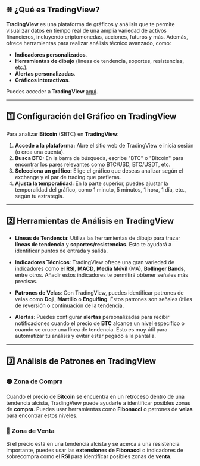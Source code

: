 ## 🌐 **¿Qué es TradingView?**

**TradingView** es una plataforma de gráficos y análisis que te permite visualizar datos en tiempo real de una amplia variedad de activos financieros, incluyendo criptomonedas, acciones, futuros y más. Además, ofrece herramientas para realizar análisis técnico avanzado, como:

- **Indicadores personalizados**.
- **Herramientas de dibujo** (líneas de tendencia, soportes, resistencias, etc.).
- **Alertas personalizadas**.
- **Gráficos interactivos**.

Puedes acceder a **TradingView** [aquí](https://www.tradingview.com).

---

## 1️⃣ **Configuración del Gráfico en TradingView**

Para analizar **Bitcoin** ($BTC) en **TradingView**:

1. **Accede a la plataforma:** Abre el sitio web de TradingView e inicia sesión (o crea una cuenta).
2. **Busca BTC:** En la barra de búsqueda, escribe "BTC" o "Bitcoin" para encontrar los pares relevantes como BTC/USD, BTC/USDT, etc.
3. **Selecciona un gráfico:** Elige el gráfico que deseas analizar según el exchange y el par de trading que prefieras.
4. **Ajusta la temporalidad:** En la parte superior, puedes ajustar la temporalidad del gráfico, como 1 minuto, 5 minutos, 1 hora, 1 día, etc., según tu estrategia.

---

## 2️⃣ **Herramientas de Análisis en TradingView**

- **Líneas de Tendencia**: Utiliza las herramientas de dibujo para trazar **líneas de tendencia** y **soportes/resistencias**. Esto te ayudará a identificar puntos de entrada y salida.
  
- **Indicadores Técnicos**: TradingView ofrece una gran variedad de indicadores como el **RSI**, **MACD**, **Media Móvil** (MA), **Bollinger Bands**, entre otros. Añadir estos indicadores te permitirá obtener señales más precisas.

- **Patrones de Velas**: Con TradingView, puedes identificar patrones de velas como **Doji**, **Martillo** o **Engulfing**. Estos patrones son señales útiles de reversión o continuación de la tendencia.

- **Alertas**: Puedes configurar **alertas** personalizadas para recibir notificaciones cuando el precio de **BTC** alcance un nivel específico o cuando se cruce una línea de tendencia. Esto es muy útil para automatizar tu análisis y evitar estar pegado a la pantalla.

---

## 3️⃣ **Análisis de Patrones en TradingView**

### 🟢 **Zona de Compra**
Cuando el precio de **Bitcoin** se encuentra en un retroceso dentro de una tendencia alcista, TradingView puede ayudarte a identificar posibles zonas de **compra**. Puedes usar herramientas como **Fibonacci** o patrones de **velas** para encontrar estos niveles.

### 🔴 **Zona de Venta**
Si el precio está en una tendencia alcista y se acerca a una resistencia importante, puedes usar las **extensiones de Fibonacci** o indicadores de sobrecompra como el **RSI** para identificar posibles zonas de **venta**.
